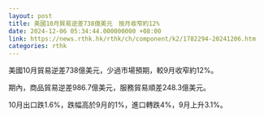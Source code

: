 ```yaml
---
layout: post
title: 美國10月貿易逆差738億美元　按月收窄約12%
date: 2024-12-06 05:34:44.000000000 +08:00
link: https://news.rthk.hk/rthk/ch/component/k2/1782294-20241206.htm
categories: rthk
---
```


美國10月貿易逆差738億美元，少過市場預期，較9月收窄約12%。

期內，商品貿易逆差986.7億美元，服務貿易順差248.3億美元。

10月出口跌1.6%，跌幅高於9月的1%，進口轉跌4%，9月上升3.1%。
